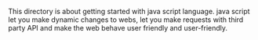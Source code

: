 This directory is about getting started with java script language.
java script let you make dynamic changes to webs, let you make requests with third party API and make the web behave user friendly and user-friendly.
